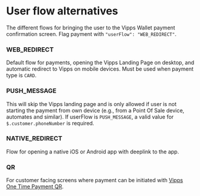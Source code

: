<!-- START_METADATA
---
title: User flow alternatives
hide_table_of_contents: true
pagination_next: null
pagination_prev: APIs/epayment-api/getting-started
---
END_METADATA -->

# User flow alternatives

The different flows for bringing the user to the Vipps Wallet payment confirmation screen.
Flag payment with `"userFlow": "WEB_REDIRECT"`.

### WEB_REDIRECT

Default flow for payments, opening the Vipps Landing Page on desktop, and automatic redirect to Vipps on mobile devices. 
Must be used when payment type is `CARD`.

### PUSH_MESSAGE

This will skip the Vipps landing page and is only allowed if user is not starting the payment from own device (e.g., from a Point Of Sale device, automates and similar). 
If userFlow is `PUSH_MESSAGE`, a valid value for `$.customer.phoneNumber` is required.

### NATIVE_REDIRECT

Flow for opening a native iOS or Android app with deeplink to the app.

### QR

For customer facing screens where payment can be initiated with [Vipps One Time Payment QR](https://vippsas.github.io/vipps-developer-docs/docs/APIs/qr-api/vipps-qr-one-time-payment-api-howitworks).

